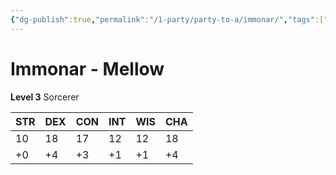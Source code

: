 ```yaml
---
{"dg-publish":true,"permalink":"/1-party/party-to-a/immonar/","tags":["player"]}
---
```



# Immonar - Mellow

**Level 3** Sorcerer

| STR | DEX | CON | INT | WIS | CHA |
| --- | --- | --- | --- | --- | --- |
| 10  | 18  | 17  | 12  | 12  | 18  |
| +0  | +4  | +3  | +1  | +1  | +4  |